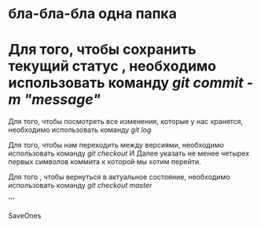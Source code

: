# бла-бла-бла одна папка

# Для того, чтобы сохранить текущий статус , необходимо использовать команду    *git commit -m "message"*

Для того, чтобы посмотреть все изменения, которые у нас хранятся, необходимо использовать команду *git log*

Для того, чтобы нам переходить между версиями, необходимо использовать команду *git checkout* И Далее указать не менее четырех первых символов коммита к которой мы хотим перейти.

Для того , чтобы вернуться в актуальное состояние, необходимо использовать команду *git checkout master*

'''

SaveOnes
